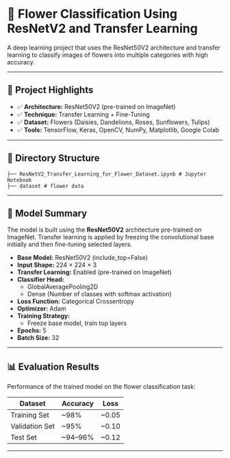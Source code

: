 # 🌸 Flower Classification Using ResNetV2 and Transfer Learning

A deep learning project that uses the ResNet50V2 architecture and transfer learning to classify images of flowers into multiple categories with high accuracy.

---

## 📌 Project Highlights

- ✅ **Architecture:** ResNet50V2 (pre-trained on ImageNet)
- ✅ **Technique:** Transfer Learning + Fine-Tuning
- ✅ **Dataset:** Flowers (Daisies, Dandelions, Roses, Sunflowers, Tulips)
- ✅ **Tools:** TensorFlow, Keras, OpenCV, NumPy, Matplotlib, Google Colab

---

## 📁 Directory Structure
```
├── ResNetV2_Transfer_Learning_for_Flower_Dataset.ipynb # Jupyter Notebook
├── dataset # flower data
```
---
## 🧠 Model Summary

The model is built using the **ResNet50V2** architecture pre-trained on ImageNet. Transfer learning is applied by freezing the convolutional base initially and then fine-tuning selected layers.

- **Base Model:** ResNet50V2 (include_top=False)
- **Input Shape:** 224 × 224 × 3
- **Transfer Learning:** Enabled (pre-trained on ImageNet)
- **Classifier Head:**
  - GlobalAveragePooling2D
  - Dense (Number of classes with softmax activation)
- **Loss Function:** Categorical Crossentropy
- **Optimizer:** Adam
- **Training Strategy:**
  - Freeze base model, train top layers
- **Epochs:** 5
- **Batch Size:** 32
---

## 📊 Evaluation Results

Performance of the trained model on the flower classification task:

| Dataset       | Accuracy     | Loss        |
|---------------|--------------|-------------|
| Training Set  | ~98%         | ~0.05       |
| Validation Set| ~95%         | ~0.10       |
| Test Set      | ~94–96%      | ~0.12       |


---

